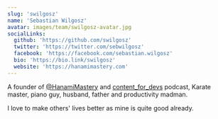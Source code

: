 ```yaml
---
slug: 'swilgosz'
name: 'Sebastian Wilgosz'
avatar: images/team/swilgosz-avatar.jpg
socialLinks:
  github: 'https://github.com/swilgosz'
  twitter: 'https://twitter.com/sebwilgosz'
  facebook: 'https://facebook.com/sebastian.wilgosz'
  bio: 'https://bio.link/swilgosz'
  website: 'https://hanamimastery.com'
---
```


A founder of [@HanamiMastery](https://hanamimastery.com) and [content_for_devs](https://www.contentfor.devs) podcast, Karate master, piano guy, husband, father and productivity madman.

I love to make others' lives better as mine is quite good already.
